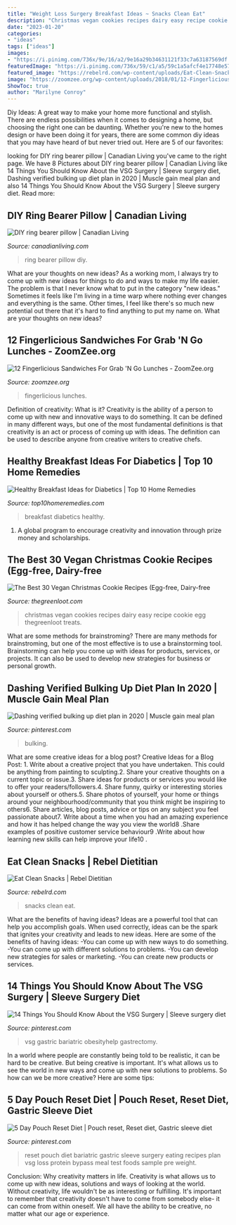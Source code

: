 ```yaml
---
title: "Weight Loss Surgery Breakfast Ideas ~ Snacks Clean Eat"
description: "Christmas vegan cookies recipes dairy easy recipe cookie egg thegreenloot treats"
date: "2023-01-20"
categories:
- "ideas"
tags: ["ideas"]
images:
- "https://i.pinimg.com/736x/9e/16/a2/9e16a29b34631121f33c7a63187569df.jpg"
featuredImage: "https://i.pinimg.com/736x/59/c1/a5/59c1a5afcf4e17748e5763d7c49443ab.jpg"
featured_image: "https://rebelrd.com/wp-content/uploads/Eat-Clean-Snacks-611x1200.jpg"
image: "https://zoomzee.org/wp-content/uploads/2018/01/12-Fingerlicious-Sandwiches-For-Grab-‘N-Go-Lunches-1.png"
ShowToc: true
author: "Marilyne Conroy"
---
```



Diy Ideas: A great way to make your home more functional and stylish. There are endless possibilities when it comes to designing a home, but choosing the right one can be daunting. Whether you're new to the homes design or have been doing it for years, there are some common diy ideas that you may have heard of but never tried out. Here are 5 of our favorites: 

	

		
looking for DIY ring bearer pillow | Canadian Living you've came to the right page. We have 8 Pictures about DIY ring bearer pillow | Canadian Living like 14 Things You Should Know About the VSG Surgery | Sleeve surgery diet, Dashing verified bulking up diet plan in 2020 | Muscle gain meal plan and also 14 Things You Should Know About the VSG Surgery | Sleeve surgery diet. Read more:
		
    
## DIY Ring Bearer Pillow | Canadian Living

<img loading=lazy src="https://m1.quebecormedia.com/emp/cl_prod/canadian_living-_-eafaa764-9bd6-411f-bb2d-360ce8271f74-_-ringIMAGE1398783564.jpg" onerror="this.onerror=null;this.src='https://tse2.mm.bing.net/th?id=OIP.WhULTWHaGkDfPjJ2Ti9jZQHaHB&amp;pid=15.1';" alt="DIY ring bearer pillow | Canadian Living">

_Source: canadianliving.com_

>ring bearer pillow diy. 

	

What are your thoughts on new ideas?
As a working mom, I always try to come up with new ideas for things to do and ways to make my life easier. The problem is that I never know what to put in the category "new ideas." Sometimes it feels like I'm living in a time warp where nothing ever changes and everything is the same. Other times, I feel like there's so much new potential out there that it's hard to find anything to put my name on. What are your thoughts on new ideas?

    
## 12 Fingerlicious Sandwiches For Grab &#039;N Go Lunches - ZoomZee.org

<img loading=lazy src="https://zoomzee.org/wp-content/uploads/2018/01/12-Fingerlicious-Sandwiches-For-Grab-‘N-Go-Lunches-1.png" onerror="this.onerror=null;this.src='https://tse1.mm.bing.net/th?id=OIP.f87Yq8UDMqRIZ5RLRngWAwHaNB&amp;pid=15.1';" alt="12 Fingerlicious Sandwiches For Grab &#039;N Go Lunches - ZoomZee.org">

_Source: zoomzee.org_

>fingerlicious lunches. 

	

Definition of creativity: What is it?
Creativity is the ability of a person to come up with new and innovative ways to do something. It can be defined in many different ways, but one of the most fundamental definitions is that creativity is an act or process of coming up with ideas. The definition can be used to describe anyone from creative writers to creative chefs.

    
## Healthy Breakfast Ideas For Diabetics | Top 10 Home Remedies

<img loading=lazy src="https://www.top10homeremedies.com/wp-content/uploads/2017/03/healthy-breakfast-ideas-for-diabetics-feat.jpg" onerror="this.onerror=null;this.src='https://tse4.mm.bing.net/th?id=OIP.wW4QRGLv54Prmt8XqF1QNwHaFA&amp;pid=15.1';" alt="Healthy Breakfast Ideas for Diabetics | Top 10 Home Remedies">

_Source: top10homeremedies.com_

>breakfast diabetics healthy. 

	

1. A global program to encourage creativity and innovation through prize money and scholarships. 

    
## The Best 30 Vegan Christmas Cookie Recipes (Egg-free, Dairy-free

<img loading=lazy src="https://thegreenloot.com/wp-content/uploads/2017/10/vegan-christmas-cookies-egg-dairy-free-recipes-site.png" onerror="this.onerror=null;this.src='https://tse3.mm.bing.net/th?id=OIP.v4-1PZfZ78Ni_jK7P5pRfwHaD4&amp;pid=15.1';" alt="The Best 30 Vegan Christmas Cookie Recipes (Egg-free, Dairy-free">

_Source: thegreenloot.com_

>christmas vegan cookies recipes dairy easy recipe cookie egg thegreenloot treats. 

	

What are some methods for brainstroming?
There are many methods for brainstroming, but one of the most effective is to use a brainstorming tool. Brainstorming can help you come up with ideas for products, services, or projects. It can also be used to develop new strategies for business or personal growth.

    
## Dashing Verified Bulking Up Diet Plan In 2020 | Muscle Gain Meal Plan

<img loading=lazy src="https://i.pinimg.com/736x/59/c1/a5/59c1a5afcf4e17748e5763d7c49443ab.jpg" onerror="this.onerror=null;this.src='https://tse4.mm.bing.net/th?id=OIP.UI-PLhiCX5TdPcHRnzPl0wHaKe&amp;pid=15.1';" alt="Dashing verified bulking up diet plan in 2020 | Muscle gain meal plan">

_Source: pinterest.com_

>bulking. 

	

What are some creative ideas for a blog post?
Creative Ideas for a Blog Post: 1. Write about a creative project that you have undertaken. This could be anything from painting to sculpting.2. Share your creative thoughts on a current topic or issue.3. Share ideas for products or services you would like to offer your readers/followers.4. Share funny, quirky or interesting stories about yourself or others.5. Share photos of yourself, your home or things around your neighbourhood/community that you think might be inspiring to others6. Share articles, blog posts, advice or tips on any subject you feel passionate about7. Write about a time when you had an amazing experience and how it has helped change the way you view the world8 .Share examples of positive customer service behaviour9 .Write about how learning new skills can help improve your life10 .

    
## Eat Clean Snacks | Rebel Dietitian

<img loading=lazy src="https://rebelrd.com/wp-content/uploads/Eat-Clean-Snacks-611x1200.jpg" onerror="this.onerror=null;this.src='https://tse1.mm.bing.net/th?id=OIP.lGWyAAoXtjejF444KY0LygHaOi&amp;pid=15.1';" alt="Eat Clean Snacks | Rebel Dietitian">

_Source: rebelrd.com_

>snacks clean eat. 

	

What are the benefits of having ideas?
Ideas are a powerful tool that can help you accomplish goals. When used correctly, ideas can be the spark that ignites your creativity and leads to new ideas. Here are some of the benefits of having ideas: 
-You can come up with new ways to do something. 
-You can come up with different solutions to problems. 
-You can develop new strategies for sales or marketing. 
-You can create new products or services.

    
## 14 Things You Should Know About The VSG Surgery | Sleeve Surgery Diet

<img loading=lazy src="https://i.pinimg.com/736x/9e/16/a2/9e16a29b34631121f33c7a63187569df.jpg" onerror="this.onerror=null;this.src='https://tse2.mm.bing.net/th?id=OIP.BxxTVBtXokiYXBp6Fku6xAHaLH&amp;pid=15.1';" alt="14 Things You Should Know About the VSG Surgery | Sleeve surgery diet">

_Source: pinterest.com_

>vsg gastric bariatric obesityhelp gastrectomy. 

	

In a world where people are constantly being told to be realistic, it can be hard to be creative. But being creative is important. It's what allows us to see the world in new ways and come up with new solutions to problems. So how can we be more creative? Here are some tips:

    
## 5 Day Pouch Reset Diet | Pouch Reset, Reset Diet, Gastric Sleeve Diet

<img loading=lazy src="https://i.pinimg.com/736x/dd/7c/88/dd7c8815d80c7f7331ad8ab93b58bf39.jpg" onerror="this.onerror=null;this.src='https://tse3.mm.bing.net/th?id=OIP.MjclOIUpShvMCUjkyKyKVAHaHa&amp;pid=15.1';" alt="5 Day Pouch Reset Diet | Pouch reset, Reset diet, Gastric sleeve diet">

_Source: pinterest.com_

>reset pouch diet bariatric gastric sleeve surgery eating recipes plan vsg loss protein bypass meal test foods sample pre weight. 

	

Conclusion: Why creativity matters in life.
Creativity is what allows us to come up with new ideas, solutions and ways of looking at the world. Without creativity, life wouldn't be as interesting or fulfilling. It's important to remember that creativity doesn't have to come from somebody else- it can come from within oneself. We all have the ability to be creative, no matter what our age or experience.

